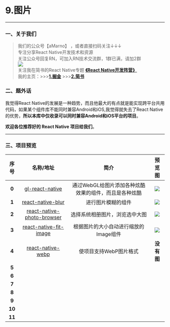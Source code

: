 # 9.图片
*****
### 一、关于我们
>我们的公众号【aMarno】 ，或者直接扫码关注↓↓↓
</br>专注分享React Native开发技术和资源
</br>关注公众号回复RN，可加入RN技术交流群，1群已满，请加2群
</br>![](https://github.com/MarnoDev/react-native-open-project/blob/master/res/wechatQR.jpg)
</br>关注我在简书的React Native专题 **[《React Native开发阵营》](http://www.jianshu.com/c/b4ce1d706d1f)**
</br>我的主页：>>>**[1.掘金](https://gold.xitu.io/user/56c1c513c24aa800534e85f3)** >>>**[2.简书](http://www.jianshu.com/u/174a09ba6c25)**

### 二、题外话
我觉得React Native的发展是一种趋势，而且他最大的有点就是能实现跨平台共用代码，如果某个组件库不能同时兼容Android和iOS,我觉得就失去了React Native的优势，**所以本库中仅收录可以同时兼容Android和iOS平台的项目**。

**欢迎各位推荐好的 React Native 项目给我们**。
*******
### 三、项目预览
|序号|名称/地址|简介|预览图|
|:---:|:---:|:---:|:---:|
|**0**|[gl-react-native](https://github.com/ProjectSeptemberInc/gl-react-native)|通过WebGL给图片添加各种炫酷效果的组件，而且是各种炫酷|![](https://github.com/ProjectSeptemberInc/gl-react-native/blob/master/example)|
|**1**|[react-native-blur](https://github.com/react-native-community/react-native-blur)|进行图片模糊的组件|![](https://cloud.githubusercontent.com/assets/5795227/20123354/d877dba4-a61e-11e6-8e5a-c85f76419e20.gif)|
|**2**|[react-native-photo-browser](https://github.com/halilb/react-native-photo-browser)|选择系统相册图片，浏览选中大图|![](https://github.com/halilb/react-native-photo-browser/blob/master/screenshots/photo-browser.gif)|
|**3**|[react-native-fit-image](https://github.com/huiseoul/react-native-fit-image)|根据图片的大小自动进行缩放的Image组件|![](https://github.com/originerd/react-native-fit-image-example/blob/master/fit_image_example_portrait.gif)|
|**4**|[react-native-webp](https://github.com/dbasedow/react-native-webp)|使项目支持WebP图片格式|**没有图**|
|**5**|[]()||![]()|
|**6**|[]()||![]()|
|**7**|[]()||![]()|
|**8**|[]()||![]()|
|**9**|[]()||![]()|
|**10**|[]()||![]()|
|**11**|[]()||![]()|
